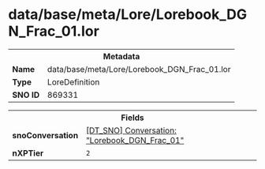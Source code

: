 <h1>data/base/meta/Lore/Lorebook_DGN_Frac_01.lor</h1><table><tr><th colspan="100%">Metadata</th></tr><tr><td><b>Name</b></td><td>data/base/meta/Lore/Lorebook_DGN_Frac_01.lor</td></tr><tr><td><b>Type</b></td><td>LoreDefinition</td></tr><tr><td><b>SNO ID</b></td><td>869331</td></tr></table>

<table><tr><th colspan="100%">Fields</th></tr><tr><td><b>snoConversation</b></td><td><a href="..\Conversation\Lorebook_DGN_Frac_01.cnv">[DT_SNO] Conversation: "Lorebook_DGN_Frac_01"</a></td></tr><tr><td><b>nXPTier</b></td><td><code>2</code></td></tr></table>

